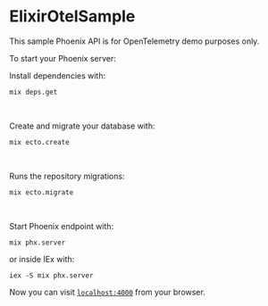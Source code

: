 # ElixirOtelSample

This sample Phoenix API is for OpenTelemetry demo purposes only.

To start your Phoenix server:

Install dependencies with:
```
mix deps.get
```

<br>

Create and migrate your database with:
```
mix ecto.create
```

<br>

Runs the repository migrations:
```
mix ecto.migrate
```

<br>

Start Phoenix endpoint with: 
```
mix phx.server
``` 
or 
inside IEx with: 
```
iex -S mix phx.server
```

Now you can visit [`localhost:4000`](http://localhost:4000) from your browser.
